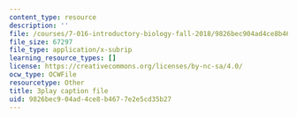 ```yaml
---
content_type: resource
description: ''
file: /courses/7-016-introductory-biology-fall-2018/9826bec904ad4ce8b4677e2e5cd35b27_7gLcuMtM_HY.srt
file_size: 67297
file_type: application/x-subrip
learning_resource_types: []
license: https://creativecommons.org/licenses/by-nc-sa/4.0/
ocw_type: OCWFile
resourcetype: Other
title: 3play caption file
uid: 9826bec9-04ad-4ce8-b467-7e2e5cd35b27
---
```

